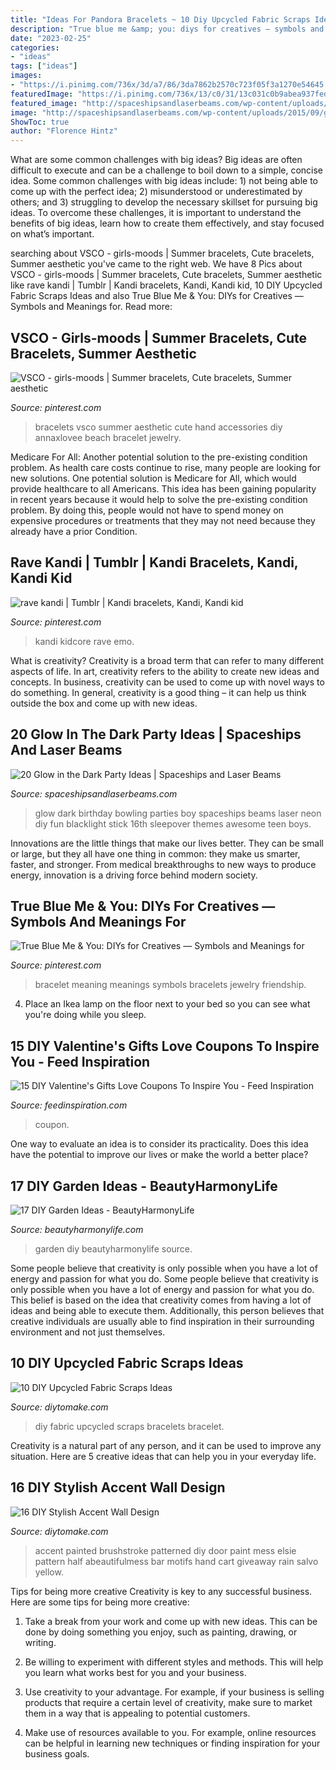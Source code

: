 ```yaml
---
title: "Ideas For Pandora Bracelets ~ 10 Diy Upcycled Fabric Scraps Ideas"
description: "True blue me &amp; you: diys for creatives — symbols and meanings for"
date: "2023-02-25"
categories:
- "ideas"
tags: ["ideas"]
images:
- "https://i.pinimg.com/736x/3d/a7/86/3da7862b2570c723f05f3a1270e54645.jpg"
featuredImage: "https://i.pinimg.com/736x/13/c0/31/13c031c0b9abea937fedc2cddf4baf97.jpg"
featured_image: "http://spaceshipsandlaserbeams.com/wp-content/uploads/2015/09/glow-in-the-dark-birthday-party-ideas-boys.jpg"
image: "http://spaceshipsandlaserbeams.com/wp-content/uploads/2015/09/glow-in-the-dark-birthday-party-ideas-boys.jpg"
ShowToc: true
author: "Florence Hintz"
---
```



What are some common challenges with big ideas?
Big ideas are often difficult to execute and can be a challenge to boil down to a simple, concise idea. Some common challenges with big ideas include: 1) not being able to come up with the perfect idea; 2) misunderstood or underestimated by others; and 3) struggling to develop the necessary skillset for pursuing big ideas. To overcome these challenges, it is important to understand the benefits of big ideas, learn how to create them effectively, and stay focused on what’s important.

	

		
searching about VSCO - girls-moods | Summer bracelets, Cute bracelets, Summer aesthetic you've came to the right web. We have 8 Pics about VSCO - girls-moods | Summer bracelets, Cute bracelets, Summer aesthetic like rave kandi | Tumblr | Kandi bracelets, Kandi, Kandi kid, 10 DIY Upcycled Fabric Scraps Ideas and also True Blue Me &amp; You: DIYs for Creatives — Symbols and Meanings for. Read more:
		
    
## VSCO - Girls-moods | Summer Bracelets, Cute Bracelets, Summer Aesthetic

<img loading=lazy src="https://i.pinimg.com/736x/3d/a7/86/3da7862b2570c723f05f3a1270e54645.jpg" onerror="this.onerror=null;this.src='https://tse4.mm.bing.net/th?id=OIP.HCOcAqEzkHnpUWewINOmLwHaLF&amp;pid=15.1';" alt="VSCO - girls-moods | Summer bracelets, Cute bracelets, Summer aesthetic">

_Source: pinterest.com_

>bracelets vsco summer aesthetic cute hand accessories diy annaxlovee beach bracelet jewelry. 

	

Medicare For All: Another potential solution to the pre-existing condition problem.
As health care costs continue to rise, many people are looking for new solutions. One potential solution is Medicare for All, which would provide healthcare to all Americans. This idea has been gaining popularity in recent years because it would help to solve the pre-existing condition problem. By doing this, people would not have to spend money on expensive procedures or treatments that they may not need because they already have a prior Condition.

    
## Rave Kandi | Tumblr | Kandi Bracelets, Kandi, Kandi Kid

<img loading=lazy src="https://i.pinimg.com/736x/ee/37/3f/ee373f0c22d995968f90d37baad0f774.jpg" onerror="this.onerror=null;this.src='https://tse1.mm.bing.net/th?id=OIP.3Q4hETQkV6sN4C8ug_AwHAAAAA&amp;pid=15.1';" alt="rave kandi | Tumblr | Kandi bracelets, Kandi, Kandi kid">

_Source: pinterest.com_

>kandi kidcore rave emo. 

	

What is creativity?
Creativity is a broad term that can refer to many different aspects of life. In art, creativity refers to the ability to create new ideas and concepts. In business, creativity can be used to come up with novel ways to do something. In general, creativity is a good thing – it can help us think outside the box and come up with new ideas.

    
## 20 Glow In The Dark Party Ideas | Spaceships And Laser Beams

<img loading=lazy src="http://spaceshipsandlaserbeams.com/wp-content/uploads/2015/09/glow-in-the-dark-birthday-party-ideas-boys.jpg" onerror="this.onerror=null;this.src='https://tse1.mm.bing.net/th?id=OIP.mNxnmfNyFDxSRtMiVn0AhAHaLH&amp;pid=15.1';" alt="20 Glow in the Dark Party Ideas | Spaceships and Laser Beams">

_Source: spaceshipsandlaserbeams.com_

>glow dark birthday bowling parties boy spaceships beams laser neon diy fun blacklight stick 16th sleepover themes awesome teen boys. 

	

Innovations are the little things that make our lives better. They can be small or large, but they all have one thing in common: they make us smarter, faster, and stronger. From medical breakthroughs to new ways to produce energy, innovation is a driving force behind modern society.

    
## True Blue Me &amp; You: DIYs For Creatives — Symbols And Meanings For

<img loading=lazy src="https://i.pinimg.com/736x/13/c0/31/13c031c0b9abea937fedc2cddf4baf97.jpg" onerror="this.onerror=null;this.src='https://tse3.mm.bing.net/th?id=OIP.mCj8ZLUW4yMrX4NibvhhBQHaPL&amp;pid=15.1';" alt="True Blue Me &amp; You: DIYs for Creatives — Symbols and Meanings for">

_Source: pinterest.com_

>bracelet meaning meanings symbols bracelets jewelry friendship. 

	

4. Place an Ikea lamp on the floor next to your bed so you can see what you're doing while you sleep.

    
## 15 DIY Valentine&#039;s Gifts Love Coupons To Inspire You - Feed Inspiration

<img loading=lazy src="https://www.feedinspiration.com/wp-content/uploads/2016/12/Coupon.jpg" onerror="this.onerror=null;this.src='https://tse4.mm.bing.net/th?id=OIP.ooOwf2xq8gSCnaJA2RK8WgHaTw&amp;pid=15.1';" alt="15 DIY Valentine&#039;s Gifts Love Coupons To Inspire You - Feed Inspiration">

_Source: feedinspiration.com_

>coupon. 

	

One way to evaluate an idea is to consider its practicality. Does this idea have the potential to improve our lives or make the world a better place?

    
## 17 DIY Garden Ideas - BeautyHarmonyLife

<img loading=lazy src="https://beautyharmonylife.com/wp-content/uploads/2013/09/b-169912_bfb3297b38.jpg" onerror="this.onerror=null;this.src='https://tse1.mm.bing.net/th?id=OIP.GU_nO7Ddzn97m5b_FwJy2wHaLB&amp;pid=15.1';" alt="17 DIY Garden Ideas - BeautyHarmonyLife">

_Source: beautyharmonylife.com_

>garden diy beautyharmonylife source. 

	

Some people believe that creativity is only possible when you have a lot of energy and passion for what you do.
Some people believe that creativity is only possible when you have a lot of energy and passion for what you do. This belief is based on the idea that creativity comes from having a lot of ideas and being able to execute them. Additionally, this person believes that creative individuals are usually able to find inspiration in their surrounding environment and not just themselves.

    
## 10 DIY Upcycled Fabric Scraps Ideas

<img loading=lazy src="https://www.diytomake.com/wp-content/uploads/2016/02/Bracelet-DIY.jpg" onerror="this.onerror=null;this.src='https://tse2.mm.bing.net/th?id=OIP.LQK7OEQXGRgo-AjjHCTQvwHaEm&amp;pid=15.1';" alt="10 DIY Upcycled Fabric Scraps Ideas">

_Source: diytomake.com_

>diy fabric upcycled scraps bracelets bracelet. 

	

Creativity is a natural part of any person, and it can be used to improve any situation. Here are 5 creative ideas that can help you in your everyday life.

    
## 16 DIY Stylish Accent Wall Design

<img loading=lazy src="https://www.diytomake.com/wp-content/uploads/2015/10/Patterned-Wall-DIY.jpg" onerror="this.onerror=null;this.src='https://tse1.mm.bing.net/th?id=OIP.RgujDwbATTlOnWkI9Hc5JAHaLH&amp;pid=15.1';" alt="16 DIY Stylish Accent Wall Design">

_Source: diytomake.com_

>accent painted brushstroke patterned diy door paint mess elsie pattern half abeautifulmess bar motifs hand cart giveaway rain salvo yellow. 

	

Tips for being more creative
Creativity is key to any successful business. Here are some tips for being more creative:
1. Take a break from your work and come up with new ideas. This can be done by doing something you enjoy, such as painting, drawing, or writing.

2. Be willing to experiment with different styles and methods. This will help you learn what works best for you and your business.

3. Use creativity to your advantage. For example, if your business is selling products that require a certain level of creativity, make sure to market them in a way that is appealing to potential customers.

4. Make use of resources available to you. For example, online resources can be helpful in learning new techniques or finding inspiration for your business goals.


